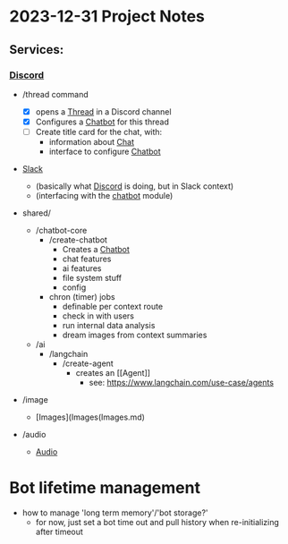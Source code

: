 # 2023-12-31 Project Notes

## Services: 
###  [Discord](Discord)
  - /thread command
    - [X] opens a [Thread](Thread.md) in a Discord channel
    - [X] Configures a [Chatbot](Chatbot.md) for this thread
    - [ ] Create title card for the chat, with:
      - information about [Chat](Chat.md) 
      - interface to configure [Chatbot](Chatbot.md)

- [Slack](Slack.md)
  - (basically what [Discord](Discord.md) is doing, but in Slack context)
  - (interfacing with the [chatbot](Chatbot.md) module)
  
- shared/
  - /chatbot-core
    - /create-chatbot
	    - Creates a [Chatbot](Chatbot.md)
      - chat features
      - ai features
      - file system stuff
      - config 
    - chron (timer) jobs
      - definable per context route  
      - check in with users
      - run internal data analysis
      - dream images from context summaries
  - /ai
    - /langchain
      - /create-agent
	      - creates an [[Agent]]
		      - see: https://www.langchain.com/use-case/agents


- /image
  - [Images](Images(Images.md)
- /audio
  - [Audio](Audio.md)

# Bot lifetime management
- how to manage 'long term memory'/'bot storage?'
  - for now, just set a bot time out and pull history when re-initializing after timeout